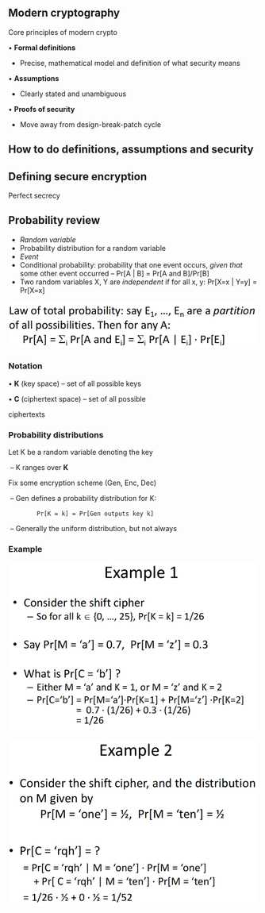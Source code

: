 ## Modern cryptography

Core principles of modern crypto

• **Formal definitions**	

- Precise, mathematical model and definition of what security means

• **Assumptions**

- Clearly stated and unambiguous

• **Proofs of security**

- Move away from design-break-patch cycle

## How to do definitions, assumptions and security

## Defining secure encryption

Perfect secrecy

## Probability review

- *Random variable*
- Probability distribution for a random variable 
- *Event*
- Conditional probability: probability that one event occurs, *given that* some other event occurred – Pr[A | B] = Pr[A and B]/Pr[B]
- Two random variables X, Y are *independent* if for all x, y: Pr[X=x | Y=y] = Pr[X=x]

![image-20240321110112008](assets\image-20240321110112008.png)





### Notation

• **K** (key space) – set of all possible keys

• **C** (ciphertext space) – set of all possible 

ciphertexts



### Probability distributions

Let K be a random variable denoting the key

​			– K ranges over **K**

Fix some encryption scheme (Gen, Enc, Dec)

​	– Gen defines a probability distribution for K: 

 			Pr[K = k] = Pr[Gen outputs key k]

​	– Generally the uniform distribution, but not always



### Example

![image-20240321110352795](assets\image-20240321110352795.png)



![image-20240321110404275](assets\image-20240321110404275.png)







